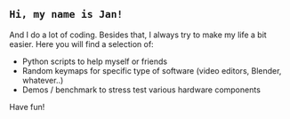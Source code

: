 ## ``Hi, my name is Jan!``

And I do a lot of coding. Besides that, I always try to make my life a bit easier. Here you will find a selection of:
- Python scripts to help myself or friends
- Random keymaps for specific type of software (video editors, Blender, whatever..)
- Demos / benchmark to stress test various hardware components

Have fun!